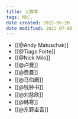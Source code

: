 ```yaml
---
title: 人物库
tags: MOC, 
date created: 2022-06-20
date modified: 2022-07-05
---
```

- [[@Andy Matuschak]]
- [[@Tiago Forte]]
- [[@Nick Milo]]
- [[@卢曼]]
- [[@费曼]]
- [[@马伯庸]]
- [[@钱钟书]]
- [[@刘慈欣]]
- [[@韩寒]]
- [[@东野圭吾]]

